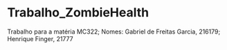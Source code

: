 # Trabalho_ZombieHealth
Trabalho para a matéria MC322; Nomes: Gabriel de Freitas Garcia, 216179; Henrique Finger, 21777
